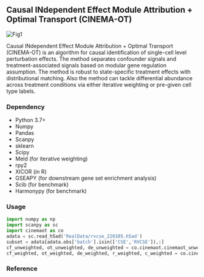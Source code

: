 ## Causal INdependent Effect Module Attribution + Optimal Transport (CINEMA-OT)

![Fig1](https://user-images.githubusercontent.com/68533876/159141178-f356d07e-21a3-4f79-9204-ec3d747035b2.png)

Causal INdependent Effect Module Attribution + Optimal Transport (CINEMA-OT)  is an algorithm for causal identification of single-cell level perturbation effects. The method separates confounder signals and treatment-associated signals based on modular gene regulation assumption. The method is robust to state-specific treatment effects with distributional matching. Also the method can tackle differential abundance across treatment conditions via either iterative weighting or pre-given cell type labels. 

### Dependency

- Python 3.7+
- Numpy
- Pandas
- Scanpy
- sklearn
- Scipy
- Meld (for iterative weighting)
- rpy2
- XICOR (in R)
- GSEAPY (for downstream gene set enrichment analysis)
- Scib (for benchmark)
- Harmonypy (for benchmark)

### Usage

```python
import numpy as np
import scanpy as sc
import cinemaot as co
adata = sc.read_h5ad('RealData/rvcse_220105.h5ad')
subset = adata[adata.obs['batch'].isin(['CSE','RVCSE']),:]
cf_unweighted, ot_unweighted, de_unweighted = co.cinemaot.cinemaot_unweighted(subset,obs_label='batch', ref_label='CSE', expr_label='RVCSE')
cf_weighted, ot_weighted, de_weighted, r_weighted, c_weighted = co.cinemaot.cinemaot_weighted(subset,obs_label='batch', ref_label='CSE', expr_label='RVCSE')
```

### Reference

